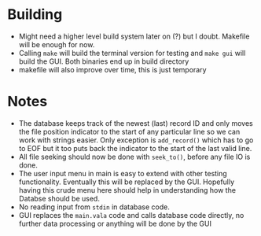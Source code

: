 
# Building
* Might need a higher level build system later on (?) but I doubt. Makefile will be enough for now.
* Calling `make` will build the terminal version for testing and `make gui` will build the GUI. Both binaries end up in build directory
* makefile will also improve over time, this is just temporary

# Notes
* The database keeps track of the newest (last) record ID and only moves the file position indicator to the start of any particular line so we can work with strings easier. Only exception is `add_record()` which has to go to EOF but it too puts back the indicator to the start of the last valid line.
* All file seeking should now be done with `seek_to()`, before any file IO is done.
* The user input menu in main is easy to extend with other testing functionality. Eventually this will be replaced by the GUI. Hopefully having this crude menu here should help in understanding how the Databse should be used.
* No reading input from `stdin` in database code.
* GUI replaces the `main.vala` code and calls database code directly, no further data processing or anything will be done by the GUI